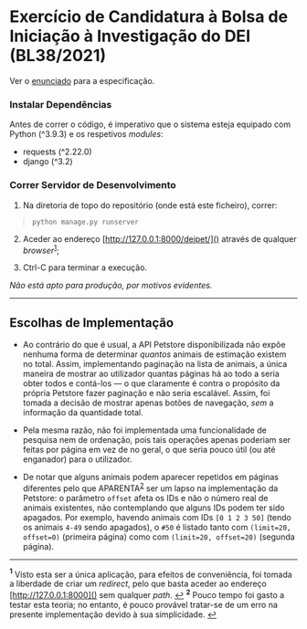 # Exercício de Candidatura à Bolsa de Iniciação à Investigação do DEI (BL38/2021)

Ver o [enunciado](/enunciado.md) para a especificação.

### Instalar Dependências

Antes de correr o código, é imperativo que o sistema esteja equipado com Python (^3.9.3) e os respetivos _modules_:

-   requests (^2.22.0)
-   django (^3.2)

### Correr Servidor de Desenvolvimento

1. Na diretoria de topo do repositório (onde está este ficheiro), correr:

> `python manage.py runserver`

2. Aceder ao endereço [http://127.0.0.1:8000/deipet/]() através de qualquer _browser_<sup id="a1">[1](#fn1)</sup>;

3. Ctrl-C para terminar a execução.

_Não está apto para produção, por motivos evidentes._

---

## Escolhas de Implementação

-   Ao contrário do que é usual, a API Petstore disponibilizada não expõe nenhuma forma de determinar _quantos_ animais de estimação existem no total. Assim, implementando paginação na lista de animais, a única maneira de mostrar ao utilizador quantas páginas há ao todo a seria obter todos e contá-los ­— o que claramente é contra o propósito da própria Petstore fazer paginação e não seria escalável. Assim, foi tomada a decisão de mostrar apenas botões de navegação, _sem_ a informação da quantidade total.

-   Pela mesma razão, não foi implementada uma funcionalidade de pesquisa nem de ordenação, pois tais operações apenas poderiam ser feitas por página em vez de no geral, o que seria pouco útil (ou até enganador) para o utilizador.

-   De notar que alguns animais podem aparecer repetidos em páginas diferentes pelo que APARENTA<sup id="a2">[2](#fn2)</sup> ser um lapso na implementação da Petstore: o parâmetro `offset` afeta os IDs e não o número real de animais existentes, não contemplando que alguns IDs podem ter sido apagados. Por exemplo, havendo animais com IDs `[0 1 2 3 50]` (tendo os animais `4-49` sendo apagados), o `#50` é listado tanto com `(limit=20, offset=0)` (primeira página) como com `(limit=20, offset=20)` (segunda página).

---

<b id="fn1"><sup>1</sup></b> Visto esta ser a única aplicação, para efeitos de conveniência, foi tomada a liberdade de criar um _redirect_, pelo que basta aceder ao endereço [http://127.0.0.1:8000]() sem qualquer _path_. [↩](#a1)
<b id="fn2"><sup>2</sup></b> Pouco tempo foi gasto a testar esta teoria; no entanto, é pouco provável tratar-se de um erro na presente implementação devido à sua simplicidade. [↩](#a2)
